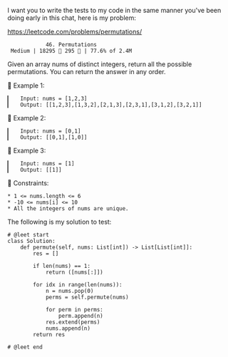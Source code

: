 I want you to write the tests to my code in the same manner you've been doing early in this chat, here is my problem:

   https://leetcode.com/problems/permutations/
                        
                46. Permutations
     Medium | 18295  295  | 77.6% of 2.4M



Given an array nums of distinct integers, return all the possible permutations. You can return the answer in any order.



󰛨 Example 1:

	▎	Input: nums = [1,2,3]
	▎	Output: [[1,2,3],[1,3,2],[2,1,3],[2,3,1],[3,1,2],[3,2,1]]

󰛨 Example 2:

	▎	Input: nums = [0,1]
	▎	Output: [[0,1],[1,0]]

󰛨 Example 3:

	▎	Input: nums = [1]
	▎	Output: [[1]]



 Constraints:

	* 1 <= nums.length <= 6
	* -10 <= nums[i] <= 10
	* All the integers of nums are unique.





The following is my solution to test:
```
# @leet start
class Solution:
    def permute(self, nums: List[int]) -> List[List[int]]:
        res = []

        if len(nums) == 1:
            return ([nums[:]])

        for idx in range(len(nums)):
            n = nums.pop(0)
            perms = self.permute(nums)

            for perm in perms:
                perm.append(n)
            res.extend(perms)
            nums.append(n)
        return res
       
# @leet end
```

